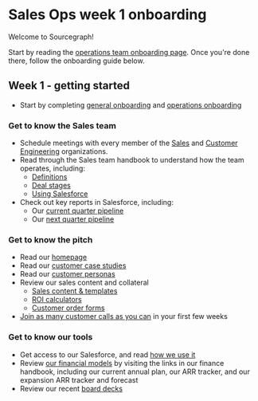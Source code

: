 # Sales Ops week 1 onboarding

Welcome to Sourcegraph! 

Start by reading the [operations team onboarding page](../onboarding.md). Once you're done there, follow the onboarding guide below.

## Week 1 - getting started

- Start by completing [general onboarding](../../people-ops/onboarding/index.md#general-onboarding-checklist) and [operations onboarding](../onboarding.md)

### Get to know the Sales team

- Schedule meetings with every member of the [Sales](../../../company/team/org_chart.md#Sales) and [Customer Engineering](../../../company/team/org_chart.md#Customer-Engineering) organizations.
- Read through the Sales team handbook to understand how the team operates, including:
  - [Definitions](../../sales/index.md#definitions)
  - [Deal stages](../../sales/index.md#stages)
  - [Using Salesforce](../../sales/salesforce.md)
- Check out key reports in Salesforce, including:
  - Our [current quarter pipeline](https://sourcegraph2020.lightning.force.com/lightning/r/Report/00O3t000005SopwEAC/view?queryScope=userFolders)
  - Our [next quarter pipeline](https://sourcegraph2020.lightning.force.com/lightning/r/Report/00O3t000006tKicEAE/view?queryScope=userFolders)

### Get to know the pitch

- Read our [homepage](https://about.sourcegraph.com)
- Read our [customer case studies](https://about.sourcegraph.com/customers)
- Read our [customer personas](../../marketing/personas.md)
- Review our sales content and collateral
  - [Sales content & templates](https://drive.google.com/drive/u/0/folders/1Og99CfsVetXCutZBC01q6Cx54dX5YiyZ)
  - [ROI calculators](https://drive.google.com/drive/u/0/folders/1dBWklUaRowyj9ZKPU7fKwgPKvsNdfhoy)
  - [Customer order forms](https://drive.google.com/drive/u/0/folders/1VZGSm7NfcNXv_d2IZ5n6Jl1zwpMoPN7a)
- [Join as many customer calls as you can](../../sales/onboarding/joining_customer_calls.md) in your first few weeks

### Get to know our tools

- Get access to our Salesforce, and read [how we use it](../../sales/salesforce.md)
- Review [our financial models](../finance/index.md#sources-of-truth) by visiting the links in our finance handbook, including our current annual plan, our ARR tracker, and our expansion ARR tracker and forecast
- Review our recent [board decks](https://drive.google.com/drive/u/0/folders/0B1jDPgsNXFVCWnFjQkN0TU1VRzA)
